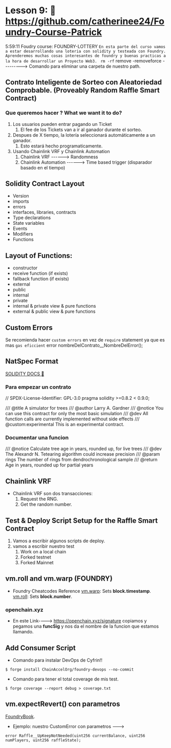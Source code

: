 # Lesson 9: 🤩 https://github.com/catherinee24/Foundry-Course-Patrick 
5:59:11
Foudry course: FOUNDRY-LOTTERY
``En esta parte del curso vamos a estar desarrollando una loteria con solidity y testeada con Foundry. Aprenderemos muchas cosas interesantes de foundry y buenas practicas a la hora de desarrollar un Proyecto Web3. ``
``rm -rf`` remove -removeforce ---------> Comando para eliminar una carpeta de nuestro path.

## Contrato Inteligente de Sorteo con Aleatoriedad Comprobable. (Proveably Random Raffle Smart Contract)

### Que queremos hacer ? What we want it to do?
1. Los usuarios pueden entrar pagando un Ticket
    1. El fee de los Tickets van a ir al ganador durante el sorteo.
2. Despues de X tiempo, la lotería seleccionará automáticamente a un ganador.
    1. Esto estará hecho programaticamente.
3. Usando Chainlink VRF y Chainlink Automation 
    1. Chainlink VRF ------> Randomness
    2. Chainlink Automation ------> Time based trigger (disparador basado en el tiempo)

## Solidity Contract Layout 

- Version
- imports
- errors
- interfaces, libraries, contracts
- Type declarations
- State variables
- Events
- Modifiers
- Functions

## Layout of Functions:
- constructor
- receive function (if exists)
- fallback function (if exists)
- external
- public
- internal
- private
- internal & private view & pure functions
- external & public view & pure functions

## Custom Errors
Se recomienda hacer ``custom errors`` en vez de ``require`` statement ya que es mas ``gas eficcient`` 
error nombreDelContrato__NombreDelError();

## NatSpec Format
[SOLIDITY DOCS 🫡](https://docs.soliditylang.org/en/v0.8.21/natspec-format.html)
### Para empezar un contrato 

// SPDX-License-Identifier: GPL-3.0
pragma solidity >=0.8.2 < 0.9.0;

/// @title A simulator for trees
/// @author Larry A. Gardner
/// @notice You can use this contract for only the most basic simulation
/// @dev All function calls are currently implemented without side effects
/// @custom:experimental This is an experimental contract.

### Documentar una funcion 
/// @notice Calculate tree age in years, rounded up, for live trees
/// @dev The Alexandr N. Tetearing algorithm could increase precision
/// @param rings The number of rings from dendrochronological sample
/// @return Age in years, rounded up for partial years

## Chainlink VRF
- Chainlink VRF son dos transacciones:
    1. Request the RNG.
    2. Get the random number.

## Test & Deploy Script Setup for the Raffle Smart Contract 
1. Vamos a escribir algunos scripts de deploy.
2. vamos a escribir nuestro test
    1. Work on a local chain 
    2. Forked testnet 
    3. Forked Mainnet 

## vm.roll and vm.warp (FOUNDRY)
- Foundry Cheatcodes Reference
[vm.warp](https://book.getfoundry.sh/cheatcodes/warp?highlight=vm.warp#examples): Sets **block.timestamp**.
[vm.roll](https://book.getfoundry.sh/cheatcodes/roll?highlight=vm.roll#examples): Sets **block.number**.

### openchain.xyz 
- En este Link----> https://openchain.xyz/signature copiamos y pegamos una **funcSig** y nos da el nombre de la funcion que estamos llamando.

## Add Consumer Script
- Comando para instalar DevOps de Cyfrin!!
```shell
$ forge install ChainAccelOrg/foundry-devops --no-commit
```

- Comando para tener el total coverage de mis test.
```shell
$ forge coverage --report debug > coverage.txt
```

## vm.expectRevert() con parametros
[FoundryBook](https://book.getfoundry.sh/cheatcodes/expect-revert?highlight=expectRevert#examples).

- Ejemplo: nuestro CustomError con parametros ---> 
```solidity
error Raffle__UpKeepNotNeeded(uint256 currentBalance, uint256 numPlayers, uint256 raffleState);
```
